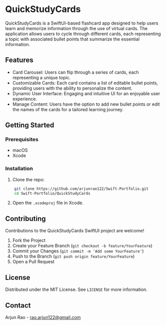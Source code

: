 # QuickStudyCards

QuickStudyCards is a SwiftUI-based flashcard app designed to help users learn and memorize information through the use of virtual cards. The application allows users to cycle through different cards, each representing a topic with associated bullet points that summarize the essential information.

## Features

- Card Carousel: Users can flip through a series of cards, each representing a unique topic.
- Customizable Cards: Each card contains a list of editable bullet points, providing users with the ability to personalize the content.
- Dynamic User Interface: Engaging and intuitive UI for an enjoyable user experience.
- Manage Content: Users have the option to add new bullet points or edit the names of the cards for a tailored learning journey.

## Getting Started

### Prerequisites

- macOS
- Xcode

### Installation

1. Clone the repo:
```sh
    git clone https://github.com/arjunrao122/Swift-Portfolio.git
    cd Swift-Portfolio/QuickStudyCards
```
2. Open the `.xcodeproj` file in Xcode.

## Contributing

Contributions to the QuickStudyCards SwiftUI project are welcome!

1. Fork the Project
2. Create your Feature Branch (`git checkout -b feature/YourFeature`)
3. Commit your Changes (`git commit -m 'Add some YourFeature'`)
4. Push to the Branch (`git push origin feature/YourFeature`)
5. Open a Pull Request

## License

Distributed under the MIT License. See `LICENSE` for more information.

## Contact

Arjun Rao - rao.arjun122@gmail.com
